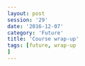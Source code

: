 ```yaml
--- 
layout: post 
session: '29' 
date: '2016-12-07' 
category: 'Future' 
title: 'Course wrap-up' 
tags: [future, wrap-up] 
--- 
```


<excerpt/>
